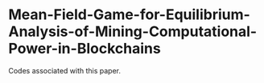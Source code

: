 # Mean-Field-Game-for-Equilibrium-Analysis-of-Mining-Computational-Power-in-Blockchains
Codes associated with this paper.
